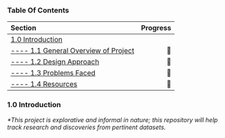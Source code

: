 ### Table Of Contents ###
Section  | Progress
| :--- | ---:
[1.0 Introduction](https://github.com/renacin/IntervalHouse_DataAnalytics#10-introduction)  |
[---- 1.1 General Overview of Project](https://github.com/renacin/IntervalHouse_DataAnalytics#11-data-collection-preparation--exploration)          | :construction_worker:
[---- 1.2 Design Approach](https://github.com/renacin/IntervalHouse_DataAnalytics#12-research-questions)                                            | :construction_worker:
[---- 1.3 Problems Faced](https://github.com/renacin/IntervalHouse_DataAnalytics#13-deliverables)                                                   | :construction_worker:
[---- 1.4 Resources](https://github.com/renacin/IntervalHouse_DataAnalytics#14-questions--resources)                                                | :construction_worker:


### 1.0 Introduction ###


_*This project is explorative and informal in nature; this repository will help track research and discoveries from pertinent datasets._
<br />
